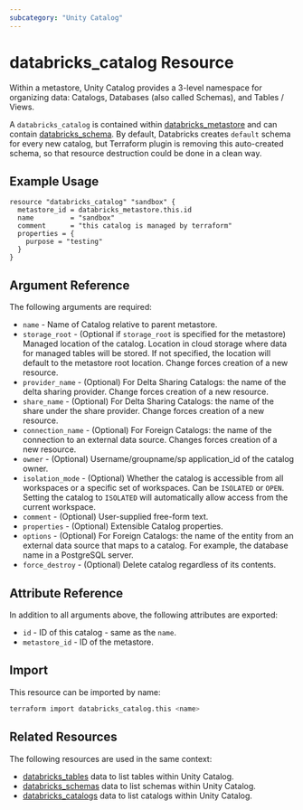 ```yaml
---
subcategory: "Unity Catalog"
---
```

# databricks_catalog Resource

Within a metastore, Unity Catalog provides a 3-level namespace for organizing data: Catalogs, Databases (also called Schemas), and Tables / Views.

A `databricks_catalog` is contained within [databricks_metastore](metastore.md) and can contain [databricks_schema](schema.md). By default, Databricks creates `default` schema for every new catalog, but Terraform plugin is removing this auto-created schema, so that resource destruction could be done in a clean way.

## Example Usage

```hcl
resource "databricks_catalog" "sandbox" {
  metastore_id = databricks_metastore.this.id
  name         = "sandbox"
  comment      = "this catalog is managed by terraform"
  properties = {
    purpose = "testing"
  }
}
```

## Argument Reference

The following arguments are required:

* `name` - Name of Catalog relative to parent metastore.
* `storage_root` - (Optional if `storage_root` is specified for the metastore) Managed location of the catalog. Location in cloud storage where data for managed tables will be stored. If not specified, the location will default to the metastore root location. Change forces creation of a new resource.
* `provider_name` - (Optional) For Delta Sharing Catalogs: the name of the delta sharing provider. Change forces creation of a new resource.
* `share_name` - (Optional) For Delta Sharing Catalogs: the name of the share under the share provider. Change forces creation of a new resource.
* `connection_name` - (Optional) For Foreign Catalogs: the name of the connection to an external data source. Changes forces creation of a new resource.
* `owner` - (Optional) Username/groupname/sp application_id of the catalog owner.
* `isolation_mode` - (Optional) Whether the catalog is accessible from all workspaces or a specific set of workspaces. Can be `ISOLATED` or `OPEN`. Setting the catalog to `ISOLATED` will automatically allow access from the current workspace.
* `comment` - (Optional) User-supplied free-form text.
* `properties` - (Optional) Extensible Catalog properties.
* `options` - (Optional) For Foreign Catalogs: the name of the entity from an external data source that maps to a catalog. For example, the database name in a PostgreSQL server.
* `force_destroy` - (Optional) Delete catalog regardless of its contents.

## Attribute Reference

In addition to all arguments above, the following attributes are exported:

* `id` - ID of this catalog - same as the `name`.
* `metastore_id` - ID of the metastore.

## Import

This resource can be imported by name:

```bash
terraform import databricks_catalog.this <name>
```

## Related Resources

The following resources are used in the same context:

* [databricks_tables](../data-sources/tables.md) data to list tables within Unity Catalog.
* [databricks_schemas](../data-sources/schemas.md) data to list schemas within Unity Catalog.
* [databricks_catalogs](../data-sources/catalogs.md) data to list catalogs within Unity Catalog.
